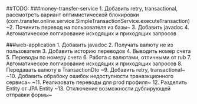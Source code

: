 ##TODO:
###money-transfer-service
    1. Добавить retry, transactional, рассмотреть вариант оптимистической блокировки (com.transfer.online.service.SimpleTransactionService.executeTransaction)
    ~2. Починить перевод на пользователя из базы~
    3. Добавить javadoc
    4. Автоматическое логгирование исходящих и приходящих запросов

###web-application
    1. Добавить javadoc
    2. Получать валюту не из пользователя
    3. Добавить историю переводов
    4. Выводить номер счета
    5. Переводы по номеру счета
    6. Работа с валютами, отличными от rub
    7. Автоматическое логгирование исходящих и приходящих запросов
    8. Передавать валюту в TransactionDto
    ~9. Добавить retry, transactional~
    ~10. Добавить обрабоку ошибок недоступности траназкционного сервиса~
    ~11. Реализовать переводы для prod профиля~
    12. Разделить Entity от JPA Entity
    ~13. Отключение возможности дублирующей отправки формы~